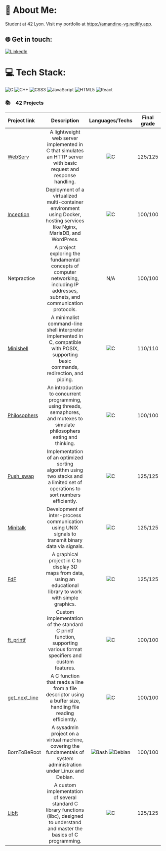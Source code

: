 # 💫 About Me:
Student at 42 Lyon. Visit my portfolio at https://amandine-vg.netlify.app.


## 🌐 Get in touch:
[![LinkedIn](https://img.shields.io/badge/LinkedIn-%230077B5.svg?logo=linkedin&logoColor=white)](https://linkedin.com/in/avg38) 

# 💻 Tech Stack:
![C](https://img.shields.io/badge/c-%2300599C.svg?style=for-the-badge&logo=c&logoColor=white) ![C++](https://img.shields.io/badge/c++-%2300599C.svg?style=for-the-badge&logo=c%2B%2B&logoColor=white) ![CSS3](https://img.shields.io/badge/css3-%231572B6.svg?style=for-the-badge&logo=css3&logoColor=white) ![JavaScript](https://img.shields.io/badge/javascript-%23323330.svg?style=for-the-badge&logo=javascript&logoColor=%23F7DF1E) ![HTML5](https://img.shields.io/badge/html5-%23E34F26.svg?style=for-the-badge&logo=html5&logoColor=white) ![React](https://img.shields.io/badge/react-%2320232a.svg?style=for-the-badge&logo=react&logoColor=%2361DAFB) 

<h3>📚&emsp;42 Projects</h3>
  
  | Project link | Description |  Languages/Techs | Final grade |
  | :- | :-: | :-: | :-: |
  | <a href="https://github.com/avg38/WebServ">WebServ</a> | A lightweight web server implemented in C that simulates an HTTP server with basic request and response handling. | <img alt="C" src="https://img.shields.io/badge/c++-%2300599C.svg?style=for-the-badge&logo=c%2B%2B&logoColor=white"> | 125/125 |
  | <a href="https://github.com/avialleguerin/inception">Inception</a> | Deployment of a virtualized multi-container environment using Docker, hosting services like Nginx, MariaDB, and WordPress. | <img alt="C" src="https://img.shields.io/badge/c++-%2300599C.svg?style=for-the-badge&logo=c%2B%2B&logoColor=white"> | 100/100 |
  | Netpractice | A project exploring the fundamental concepts of computer networking, including IP addresses, subnets, and communication protocols. | N/A | 100/100 |
  | <a href="https://github.com/avg38/minishell">Minishell</a> | A minimalist command-line shell interpreter implemented in C, compatible with POSIX, supporting basic commands, redirection, and piping. | <img alt="C" src="https://custom-icon-badges.demolab.com/badge/C-03599C.svg?logo=c-in-hexagon&logoColor=white"> | 110/110 |
  | <a href="https://github.com/avg38/Philosophers">Philosophers</a> | An introduction to concurrent programming, using threads, semaphores, and mutexes to simulate philosophers eating and thinking. | <img alt="C" src="https://custom-icon-badges.demolab.com/badge/C-03599C.svg?logo=c-in-hexagon&logoColor=white"> | 100/100 |
  | <a href="https://github.com/avg38/push_swap">Push_swap</a> | Implementation of an optimized sorting algorithm using two stacks and a limited set of operations to sort numbers efficiently. | <img alt="C" src="https://custom-icon-badges.demolab.com/badge/C-03599C.svg?logo=c-in-hexagon&logoColor=white"> | 125/125 |
  | <a href="https://github.com/avg38/minitalk">Minitalk</a> | Development of inter-process communication using UNIX signals to transmit binary data via signals. | <img alt="C" src="https://custom-icon-badges.demolab.com/badge/C-03599C.svg?logo=c-in-hexagon&logoColor=white"> | 125/125 |
  | <a href="https://github.com/avg38/FdF">FdF</a> | A graphical project in C to display 3D maps from data, using an educational library to work with simple graphics. | <img alt="C" src="https://custom-icon-badges.demolab.com/badge/C-03599C.svg?logo=c-in-hexagon&logoColor=white"> | 125/125 |
  | <a href="https://github.com/avg38/ft_printf">ft_printf</a> | Custom implementation of the standard C printf function, supporting various format specifiers and custom features.	| <img alt="C" src="https://custom-icon-badges.demolab.com/badge/C-03599C.svg?logo=c-in-hexagon&logoColor=white"> | 100/100 |
  | <a href="https://github.com/avg38/get_next_line">get_next_line</a> | A C function that reads a line from a file descriptor using a buffer size, handling file reading efficiently. | <img alt="C" src="https://custom-icon-badges.demolab.com/badge/C-03599C.svg?logo=c-in-hexagon&logoColor=white"> | 100/100 |
  | BornToBeRoot | A sysadmin project on a virtual machine, covering the fundamentals of system administration under Linux and Debian. | <img alt="Bash" src="https://img.shields.io/badge/Bash-121011.svg?logo=gnu-bash&logoColor=white"> <img alt="Debian" src="https://img.shields.io/badge/Debian-D70A53?logo=debian&logoColor=white"> | 100/100 |
  | <a href="https://github.com/avg38/libft">Libft</a> | A custom implementation of several standard C library functions (libc), designed to understand and master the basics of C programming. | <img alt="C" src="https://custom-icon-badges.demolab.com/badge/C-03599C.svg?logo=c-in-hexagon&logoColor=white"> | 125/125 |
